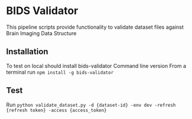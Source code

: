 # BIDS Validator

This pipeline scripts provide functionality to validate dataset files against Brain Imaging Data Structure

## Installation
To test on local should install bids-validator Command line version
From a terminal run `npm install -g bids-validator`

## Test
Run `python validate_dataset.py -d {dataset-id} -env dev -refresh {refresh token} -access {access_token}`


